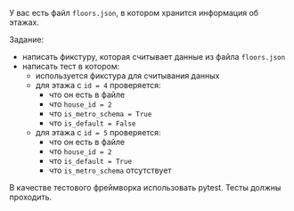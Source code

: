 У вас есть файл `floors.json`, в котором хранится информация об этажах.

Задание:
- написать фикстуру, которая считывает данные из файла `floors.json`
- написать тест в котором:
    - используется фикстура для считывания данных
    - для этажа с `id = 4` проверяется:
        - что он есть в файле
        - что `house_id = 2`
        - что `is_metro_schema = True`
        - что `is_default = False`
    - для этажа с `id = 5` проверяется:
        - что он есть в файле
        - что `house_id = 2`
        - что `is_default = True`
        - что `is_metro_schema` отсутствует

В качестве тестового фреймворка использовать pytest. Тесты должны проходить.
